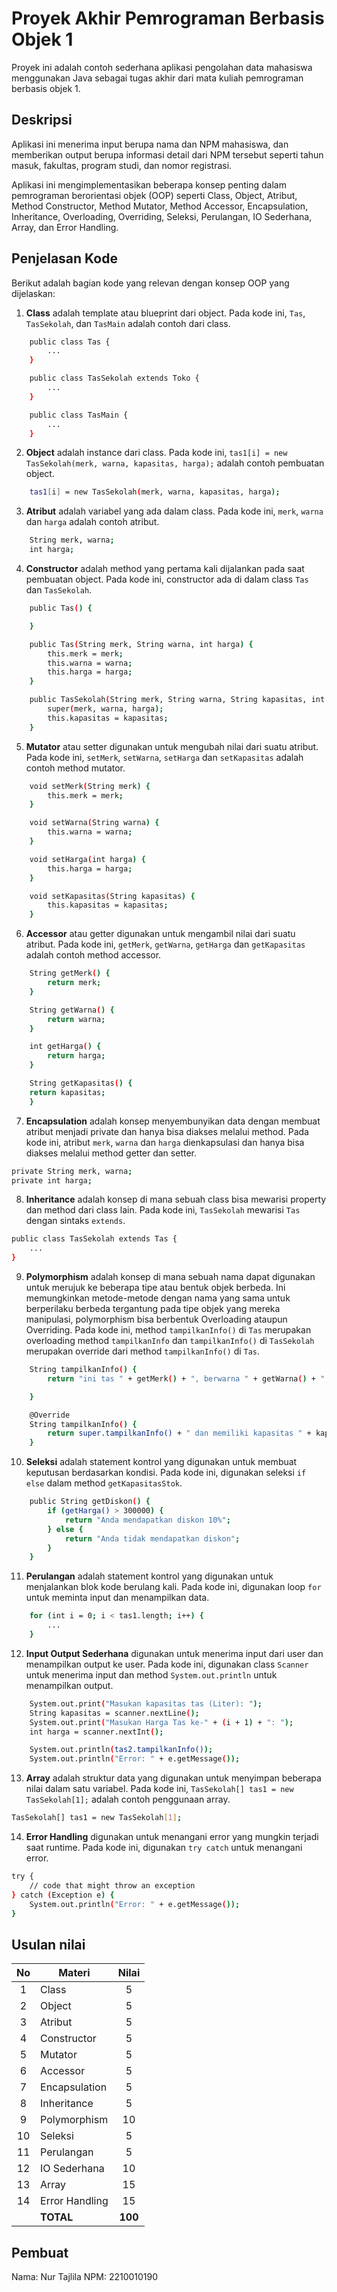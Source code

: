 # Proyek Akhir Pemrograman Berbasis Objek 1

Proyek ini adalah contoh sederhana aplikasi pengolahan data mahasiswa menggunakan Java sebagai tugas akhir dari mata kuliah pemrograman berbasis objek 1.

## Deskripsi

Aplikasi ini menerima input berupa nama dan NPM mahasiswa, dan memberikan output berupa informasi detail dari NPM tersebut seperti tahun masuk, fakultas, program studi, dan nomor registrasi.

Aplikasi ini mengimplementasikan beberapa konsep penting dalam pemrograman berorientasi objek (OOP) seperti Class, Object, Atribut, Method Constructor, Method Mutator, Method Accessor, Encapsulation, Inheritance, Overloading, Overriding, Seleksi, Perulangan, IO Sederhana, Array, dan Error Handling.

## Penjelasan Kode

Berikut adalah bagian kode yang relevan dengan konsep OOP yang dijelaskan:

1. **Class** adalah template atau blueprint dari object. Pada kode ini, `Tas`, `TasSekolah`, dan `TasMain` adalah contoh dari class.

```bash
    public class Tas {
        ...
    }

    public class TasSekolah extends Toko {
        ...
    }

    public class TasMain {
        ...
    }
```

2. **Object** adalah instance dari class. Pada kode ini, `tas1[i] = new TasSekolah(merk, warna, kapasitas, harga);` adalah contoh pembuatan object.

```bash
    tas1[i] = new TasSekolah(merk, warna, kapasitas, harga);
```

3. **Atribut** adalah variabel yang ada dalam class. Pada kode ini, `merk`, `warna` dan `harga` adalah contoh atribut.

```bash
    String merk, warna;
    int harga;
```

4. **Constructor** adalah method yang pertama kali dijalankan pada saat pembuatan object. Pada kode ini, constructor ada di dalam class `Tas` dan `TasSekolah`.

```bash
    public Tas() {

    }

    public Tas(String merk, String warna, int harga) {
        this.merk = merk;
        this.warna = warna;
        this.harga = harga;
    }

    public TasSekolah(String merk, String warna, String kapasitas, int harga) {
        super(merk, warna, harga);
        this.kapasitas = kapasitas;
    }
```

5. **Mutator** atau setter digunakan untuk mengubah nilai dari suatu atribut. Pada kode ini, `setMerk`,  `setWarna`, `setHarga` dan `setKapasitas` adalah contoh method mutator.

```bash
    void setMerk(String merk) {
        this.merk = merk;
    }

    void setWarna(String warna) {
        this.warna = warna;
    }

    void setHarga(int harga) {
        this.harga = harga;
    }

    void setKapasitas(String kapasitas) {
        this.kapasitas = kapasitas;
    }
```

6. **Accessor** atau getter digunakan untuk mengambil nilai dari suatu atribut. Pada kode ini, `getMerk`,  `getWarna`, `getHarga` dan `getKapasitas` adalah contoh method accessor.

```bash
    String getMerk() {
        return merk;
    }

    String getWarna() {
        return warna;
    }

    int getHarga() {
        return harga;
    }

    String getKapasitas() {
    return kapasitas;
    }
```

7. **Encapsulation** adalah konsep menyembunyikan data dengan membuat atribut menjadi private dan hanya bisa diakses melalui method. Pada kode ini, atribut `merk`, `warna` dan `harga` dienkapsulasi dan hanya bisa diakses melalui method getter dan setter.

```bash
private String merk, warna;
private int harga;
```

8. **Inheritance** adalah konsep di mana sebuah class bisa mewarisi property dan method dari class lain. Pada kode ini, `TasSekolah` mewarisi `Tas` dengan sintaks `extends`.

```bash
public class TasSekolah extends Tas {
    ...
}
```

9. **Polymorphism** adalah konsep di mana sebuah nama dapat digunakan untuk merujuk ke beberapa tipe atau bentuk objek berbeda. Ini memungkinkan metode-metode dengan nama yang sama untuk berperilaku berbeda tergantung pada tipe objek yang mereka manipulasi, polymorphism bisa berbentuk Overloading ataupun Overriding. Pada kode ini, method `tampilkanInfo()` di `Tas` merupakan overloading method `tampilkanInfo` dan `tampilkanInfo()` di `TasSekolah` merupakan override dari method `tampilkanInfo()` di `Tas`.

```bash
    String tampilkanInfo() {
        return "ini tas " + getMerk() + ", berwarna " + getWarna() + ", dengan harga " + getHarga();

    }

    @Override
    String tampilkanInfo() {
        return super.tampilkanInfo() + " dan memiliki kapasitas " + kapasitas + "\n" + getDiskon() + "\n";
    }
```

10. **Seleksi** adalah statement kontrol yang digunakan untuk membuat keputusan berdasarkan kondisi. Pada kode ini, digunakan seleksi `if else` dalam method `getKapasitasStok`.

```bash
    public String getDiskon() {
        if (getHarga() > 300000) {
            return "Anda mendapatkan diskon 10%";
        } else {
            return "Anda tidak mendapatkan diskon";
        }
    }
```

11. **Perulangan** adalah statement kontrol yang digunakan untuk menjalankan blok kode berulang kali. Pada kode ini, digunakan loop `for` untuk meminta input dan menampilkan data.

```bash
    for (int i = 0; i < tas1.length; i++) {
        ...
    }
```

12. **Input Output Sederhana** digunakan untuk menerima input dari user dan menampilkan output ke user. Pada kode ini, digunakan class `Scanner` untuk menerima input dan method `System.out.println` untuk menampilkan output.

```bash
    System.out.print("Masukan kapasitas tas (Liter): ");
    String kapasitas = scanner.nextLine();
    System.out.print("Masukan Harga Tas ke-" + (i + 1) + ": ");
    int harga = scanner.nextInt();

    System.out.println(tas2.tampilkanInfo());
    System.out.println("Error: " + e.getMessage());
```

13. **Array** adalah struktur data yang digunakan untuk menyimpan beberapa nilai dalam satu variabel. Pada kode ini, `TasSekolah[] tas1 = new TasSekolah[1];` adalah contoh penggunaan array.

```bash
TasSekolah[] tas1 = new TasSekolah[1];
```

14. **Error Handling** digunakan untuk menangani error yang mungkin terjadi saat runtime. Pada kode ini, digunakan `try catch` untuk menangani error.

```bash
try {
    // code that might throw an exception
} catch (Exception e) {
    System.out.println("Error: " + e.getMessage());
}
```

## Usulan nilai

| No  | Materi         |  Nilai  |
| :-: | -------------- | :-----: |
|  1  | Class          |    5    |
|  2  | Object         |    5    |
|  3  | Atribut        |    5    |
|  4  | Constructor    |    5    |
|  5  | Mutator        |    5    |
|  6  | Accessor       |    5    |
|  7  | Encapsulation  |    5    |
|  8  | Inheritance    |    5    |
|  9  | Polymorphism   |   10    |
| 10  | Seleksi        |    5    |
| 11  | Perulangan     |    5    |
| 12  | IO Sederhana   |   10    |
| 13  | Array          |   15    |
| 14  | Error Handling |   15    |
|     | **TOTAL**      | **100** |

## Pembuat

Nama: Nur Tajlila
NPM: 2210010190
